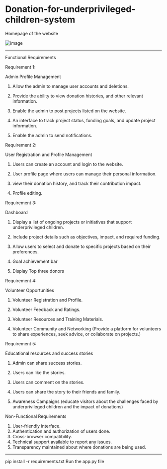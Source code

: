 # Donation-for-underprivileged-children-system


Homepage of the website

![image](https://github.com/RubayetMahjabin/Donation-for-underprivileged-children-system/assets/159466698/a18d2fd0-ca59-4670-8ee2-f8936b21bb79)






----------------------------------------------------------------------------------------------------------------------------------------------------------------
Functional Requirements


Requirement 1:

Admin Profile Management

1) Allow the admin to manage user accounts and deletions.

2) Provide the ability to view donation histories, and other relevant information.

3) Enable the admin to post projects listed on the website.

4) An interface to track project status, funding goals, and update project information.

5) Enable the admin to send notifications.


Requirement 2:

User Registration and Profile Management

1) Users can create an account and login to the website.

2) User profile page where users can manage their personal information.

3) view their donation history, and track their contribution impact.

4) Profile editing.


Requirement 3:

Dashboard

1) Display a list of ongoing projects or initiatives that support underprivileged children.

2) Include project details such as objectives, impact, and required funding.

3) Allow users to select and donate to specific projects based on their preferences.

4) Goal achievement bar

5) Display Top three donors


Requirement 4:

Volunteer Opportunities

1) Volunteer Registration and Profile.

2) Volunteer Feedback and Ratings.

3) Volunteer Resources and Training Materials.

4) Volunteer Community and Networking (Provide a platform for volunteers to share experiences, seek advice, or collaborate on projects.)


Requirement 5:

Educational resources and success stories

1) Admin can share success stories.

2) Users can like the stories.

3) Users can comment on the stories.

4) Users can share the story to their friends and family.

5) Awareness Campaigns (educate visitors about the challenges faced by underprivileged children and the impact of donations)



Non-Functional Requirements

1) User-friendly interface.
2) Authentication and authorization of users done.
3) Cross-browser compatibility.
4) Technical support available to report any issues.
5) Transparency maintained about where donations are being used.

------------------------------------------------------------------

pip install -r requirements.txt
Run the app.py file
